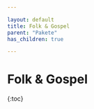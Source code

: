 ```yaml
---

layout: default
title: Folk & Gospel
parent: "Pakete"
has_children: true

---
```


# Folk & Gospel

{:toc}
